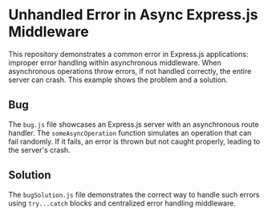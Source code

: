 # Unhandled Error in Async Express.js Middleware
This repository demonstrates a common error in Express.js applications: improper error handling within asynchronous middleware.  When asynchronous operations throw errors, if not handled correctly, the entire server can crash.  This example shows the problem and a solution.

## Bug
The `bug.js` file showcases an Express.js server with an asynchronous route handler.  The `someAsyncOperation` function simulates an operation that can fail randomly. If it fails, an error is thrown but not caught properly, leading to the server's crash.

## Solution
The `bugSolution.js` file demonstrates the correct way to handle such errors using `try...catch` blocks and centralized error handling middleware.
